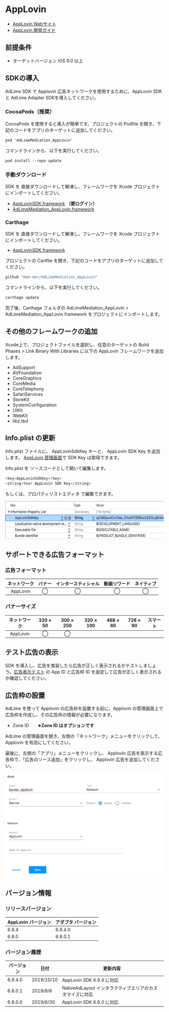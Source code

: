 # AppLovin
- [AppLovin Webサイト](https://dash.applovin.com/)
- [AppLovin 開発ガイド](https://dash.applovin.com/docs/integration#iosIntegration)

## 前提条件
- ターゲットバージョン iOS 9.0 以上

## SDKの導入
AdLime SDK で Applovin 広告ネットワークを使用するために、AppLovin SDK と AdLime Adapter SDKを導入してください。

### CocoaPods（推奨）
CocoaPods を使用すると導入が簡単です。プロジェクトの Podfile を開き、下記のコードをアプリのターゲットに追加してください。
```objectivec
pod 'AdLimeMediation_AppLovin'
```

コマンドラインから、以下を実行してください。
```objectivec
pod install --repo-update
```

### 手動ダウンロード
SDK を 直接ダウンロードして解凍し、フレームワークを Xcode プロジェクトにインポートしてください。
- [AppLovinSDK.framework](https://dash.applovin.com/docs/sdk/download?type=ios-main)  **（要ログイン）**
- [AdLimeMediation_AppLovin.framework](https://github.com/Ham-mer/AdLime-iOS-Pub/raw/master/DownloadZip/AdLimeMediation_AppLovin/6.9.4.0.zip)

### Carthage
SDK を 直接ダウンロードして解凍し、フレームワークを Xcode プロジェクトにインポートしてください。
- [AppLovinSDK.framework](https://dash.applovin.com/docs/sdk/download?type=ios-main)

プロジェクトの Cartfile を開き、下記のコードをアプリのターゲットに追加してください。
```objectivec
github "Ham-mer/AdLimeMediation_AppLovin"
```

コマンドラインから、以下を実行してください。
```objectivec
carthage update
```

完了後、Carthage フォルダの AdLimeMediation_AppLovin > AdLimeMediation_AppLovin.framework をプロジェクトにインポートします。

## その他のフレームワークの追加
Xcode上で、プロジェクトファイルを選択し、任意のターゲットの Build Phases > Link Binary With Libraries に以下の AppLovin フレームワークを追加します。

- AdSupport
- AVFoundation
- CoreGraphics
- CoreMedia
- CoreTelephony
- SafariServices
- StoreKit
- SystemConfiguration
- UIKit
- WebKit
- libz.tbd

##  Info.plist の更新
Info.plist ファイルに、 AppLovinSdkKey キーと、 AppLovin SDK Key を追加します。 [AppLovin 管理画面](https://dash.applovin.com/docs/integration#iosIntegration)で SDK Key は取得できます。

Info.plist を ソースコードとして開いて編集します。
```objectivec
<key>AppLovinSdkKey</key>
<string>Your AppLovin SDK Key</string>
```

もしくは、プロパティリストエディタ で編集できます。

<img src="./../images/ios/mediation_applovin_sdk_key_plist.png" height="120"/>

## サポートできる広告フォーマット

### 広告フォーマット
|ネットワーク |バナー |インタースティシャル |動画リワード |ネイティブ |
|:--------:|:----:|:---------------:|:--------:|:-------:|
|AppLovin  |◯     | ◯               | ◯        |◯        |

### バナーサイズ
|ネットワーク |320 × 50  |300 × 250   |320 × 100  |468 × 60  |728 × 90  |スマート    |
|:--------:|:------:|:--------:|:-------:|:------:|:------:|:-------:|
|AppLovin  |◯       |◯         |         |        |        |         |

## テスト広告の表示
SDK を導入し、広告を実装したら広告が正しく表示されるかテストしましょう。[広告表示テスト](./test.md#AppLovin) の App ID と広告枠 ID を設定して広告が正しく表示されるか確認してください。

## 広告枠の設置
AdLime を使って Applovin の広告枠を設置する前に、Applovin の管理画面上で広告枠を作成し、その広告枠の情報が必要になります。
- Zone ID&emsp;&emsp;**※Zone ID はオプションです**

AdLime の管理画面を開き、左側の「ネットワーク」メニューをクリックして、 Applovin を有効にしてください。

最後に、左側の「アプリ」メニューをクリックし、 Applovin 広告を表示する広告枠で、「広告のソース追加」をクリックし、 Applovin 広告を追加してください。

<img src="./../images/ios/mediation_applovin_add_lineitem.png" width="600" />

## バージョン情報

### リリースバージョン
| AppLovin バージョン | アダプタ バージョン |
|:------------------|:-----------------|
| 6.9.4             | 6.9.4.0          |
| 6.8.0             | 6.8.0.1          |

### バージョン履歴
| バージョン | 日付       | 更新内容                              |
|----------|-----------|----------------------------------|
| 6.9.4.0  | 2019/10/10| AppLovin SDK 6.9.4 に対応|
| 6.8.0.1  | 2019/8/6  | NativeAdLayout インタラクティブエリアのカスタマイズに対応|
| 6.8.0.0  | 2019/6/30 | AppLovin SDK 6.8.0 に対応|
